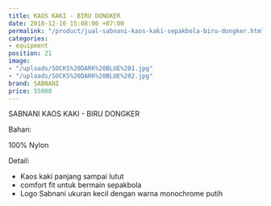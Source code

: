 ```yaml
---
title: KAOS KAKI - BIRU DONGKER
date: 2018-12-16 15:08:00 +07:00
permalink: "/product/jual-sabnani-kaos-kaki-sepakbola-biru-dongker.html"
categories:
- equipment
position: 21
image:
- "/uploads/SOCKS%20DARK%20BLUE%201.jpg"
- "/uploads/SOCKS%20DARK%20BLUE%202.jpg"
brand: SABNANI
price: 55000
---
```


SABNANI
KAOS KAKI - BIRU DONGKER

Bahan:

100% Nylon

Detail:

- Kaos kaki panjang sampai lutut
- comfort fit untuk bermain sepakbola
- Logo Sabnani ukuran kecil dengan warna monochrome putih